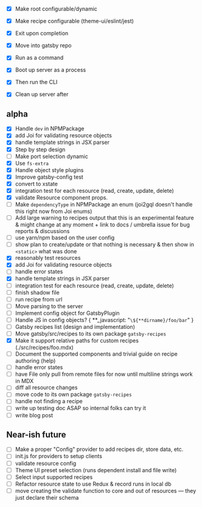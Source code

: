 - [x] Make root configurable/dynamic
- [x] Make recipe configurable (theme-ui/eslint/jest)
- [x] Exit upon completion

- [x] Move into gatsby repo
- [x] Run as a command
- [x] Boot up server as a process
- [x] Then run the CLI
- [x] Clean up server after

## alpha

- [x] Handle `dev` in NPMPackage
- [x] add Joi for validating resource objects
- [x] handle template strings in JSX parser
- [x] Step by step design
- [ ] Make port selection dynamic
- [x] Use `fs-extra`
- [x] Handle object style plugins
- [x] Improve gatsby-config test
- [x] convert to xstate
- [x] integration test for each resource (read, create, update, delete)
- [x] validate Resource component props.
- [ ] Make `dependencyType` in NPMPackage an enum (joi2gql doesn't handle this right now from Joi enums)
- [ ] Add large warning to recipes output that this is an experimental feature & might change at any moment + link to docs / umbrella issue for bug reports & discussions
- [ ] use yarn/npm based on the user config
- [ ] show plan to create/update or that nothing is necessary & then show in `<static>` what was done
- [x] reasonably test resources
- [x] add Joi for validating resource objects
- [ ] handle error states
- [x] handle template strings in JSX parser
- [ ] integration test for each resource (read, create, update, delete)
- [ ] finish shadow file
- [ ] run recipe from url
- [ ] Move parsing to the server
- [ ] Implement config object for GatsbyPlugin
- [ ] Handle JS in config objects? { **\_javascript: "`\${**dirname}/foo/bar`" }
- [ ] Gatsby recipes list (design and implementation)
- [ ] Move gatsby/src/recipes to its own package `gatsby-recipes`
- [x] Make it support relative paths for custom recipes (./src/recipes/foo.mdx)
- [ ] Document the supported components and trivial guide on recipe authoring (help)
- [ ] handle error states
- [ ] have File only pull from remote files for now until multiline strings work in MDX
- [ ] diff all resource changes
- [ ] move code to its own package `gatsby-recipes`
- [ ] handle not finding a recipe
- [ ] write up testing doc ASAP so internal folks can try it
- [ ] write blog post

## Near-ish future

- [ ] Make a proper "Config" provider to add recipes dir, store data, etc.
- [ ] init.js for providers to setup clients
- [ ] validate resource config
- [ ] Theme UI preset selection (runs dependent install and file write)
- [ ] Select input supported recipes
- [ ] Refactor resource state to use Redux & record runs in local db
- [ ] move creating the validate function to core and out of resources — they just declare their schema
